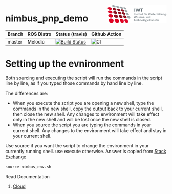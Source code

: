 <img src="./doc/images/IWT.png" align="right"
     title="IWT logo" width="184" height="55">

# nimbus_pnp_demo

|Branch    | ROS Distro | Status (travis)  | Github Action |
|----------|------------|-----------|----------------------|
|master    | Melodic    |[![Build Status](https://travis-ci.org/prachandabhanu/nimbus_pnp_demo.svg?branch=master)](https://travis-ci.org/prachandabhanu/nimbus_pnp_demo)| ![CI](https://github.com/prachandabhanu/nimbus_pnp_demo/workflows/CI/badge.svg) |

# Setting up the evnironment
Both sourcing and executing the script will run the commands in the script line by line, as if you typed those commands by hand line by line.

The differences are:
* When you execute the script you are opening a new shell, type the commands in the new shell, copy the output back to your current shell, then close the new shell. Any changes to environment will take effect only in the new shell and will be lost once the new shell is closed.
* When you source the script you are typing the commands in your current shell. Any changes to the environment will take effect and stay in your current shell.

Use source if you want the script to change the environment in your currently running shell. use execute otherwise.
Answer is copied from [Stack Exchange](https://superuser.com/questions/176783/what-is-the-difference-between-executing-a-bash-script-vs-sourcing-it)

`source nimbus_env.sh`

Read Documentation
1. [Cloud](https://github.com/prachandabhanu/nimbus_pnp_demo/blob/master/doc/rosdoc/detector/doc/html/index.html)